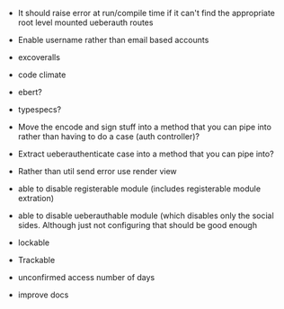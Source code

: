 - It should raise error at run/compile time if it can't find the
  appropriate root level mounted ueberauth routes

- Enable username rather than email based accounts

- excoveralls
- code climate
- ebert?
- typespecs?

- Move the encode and sign stuff into a method that you can pipe into
  rather than having to do a case (auth controller)?
- Extract ueberauthenticate case into a method that you can pipe into?

- Rather than util send error use render view

- able to disable registerable module (includes registerable module
  extration)
- able to disable ueberauthable module (which disables only the social
  sides. Although just not configuring that should be good enough
- lockable
- Trackable
- unconfirmed access number of days

- improve docs
